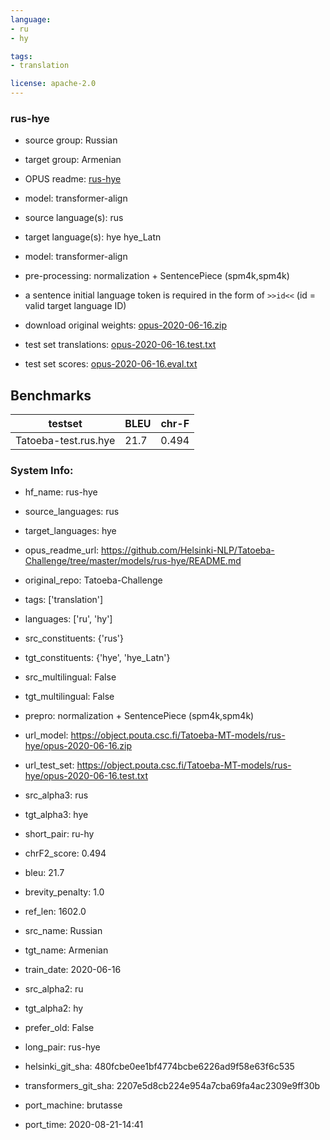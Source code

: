 ```yaml
---
language: 
- ru
- hy

tags:
- translation

license: apache-2.0
---
```


### rus-hye

* source group: Russian 
* target group: Armenian 
*  OPUS readme: [rus-hye](https://github.com/Helsinki-NLP/Tatoeba-Challenge/tree/master/models/rus-hye/README.md)

*  model: transformer-align
* source language(s): rus
* target language(s): hye hye_Latn
* model: transformer-align
* pre-processing: normalization + SentencePiece (spm4k,spm4k)
* a sentence initial language token is required in the form of `>>id<<` (id = valid target language ID)
* download original weights: [opus-2020-06-16.zip](https://object.pouta.csc.fi/Tatoeba-MT-models/rus-hye/opus-2020-06-16.zip)
* test set translations: [opus-2020-06-16.test.txt](https://object.pouta.csc.fi/Tatoeba-MT-models/rus-hye/opus-2020-06-16.test.txt)
* test set scores: [opus-2020-06-16.eval.txt](https://object.pouta.csc.fi/Tatoeba-MT-models/rus-hye/opus-2020-06-16.eval.txt)

## Benchmarks

| testset               | BLEU  | chr-F |
|-----------------------|-------|-------|
| Tatoeba-test.rus.hye 	| 21.7 	| 0.494 |


### System Info: 
- hf_name: rus-hye

- source_languages: rus

- target_languages: hye

- opus_readme_url: https://github.com/Helsinki-NLP/Tatoeba-Challenge/tree/master/models/rus-hye/README.md

- original_repo: Tatoeba-Challenge

- tags: ['translation']

- languages: ['ru', 'hy']

- src_constituents: {'rus'}

- tgt_constituents: {'hye', 'hye_Latn'}

- src_multilingual: False

- tgt_multilingual: False

- prepro:  normalization + SentencePiece (spm4k,spm4k)

- url_model: https://object.pouta.csc.fi/Tatoeba-MT-models/rus-hye/opus-2020-06-16.zip

- url_test_set: https://object.pouta.csc.fi/Tatoeba-MT-models/rus-hye/opus-2020-06-16.test.txt

- src_alpha3: rus

- tgt_alpha3: hye

- short_pair: ru-hy

- chrF2_score: 0.494

- bleu: 21.7

- brevity_penalty: 1.0

- ref_len: 1602.0

- src_name: Russian

- tgt_name: Armenian

- train_date: 2020-06-16

- src_alpha2: ru

- tgt_alpha2: hy

- prefer_old: False

- long_pair: rus-hye

- helsinki_git_sha: 480fcbe0ee1bf4774bcbe6226ad9f58e63f6c535

- transformers_git_sha: 2207e5d8cb224e954a7cba69fa4ac2309e9ff30b

- port_machine: brutasse

- port_time: 2020-08-21-14:41